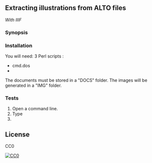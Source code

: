 ## Extracting illustrations from ALTO files
*With IIIF*

### Synopsis
 

### Installation
You will need:
3 Perl  scripts :
- cmd.dos
- 


The documents must be stored in a "DOCS" folder.
The images will be generated in a "IMG" folder.


### Tests
1. Open a command line.
2. Type
3. 


## License
CC0

<a href="http://creativecommons.org/publicdomain/zero/1.0/"><img src="https://camo.githubusercontent.com/4df6de8c11e31c357bf955b12ab8c55f55c48823/68747470733a2f2f6c6963656e7365627574746f6e732e6e65742f702f7a65726f2f312e302f38387833312e706e67" alt="CC0" data-canonical-src="https://licensebuttons.net/p/zero/1.0/88x31.png" style="max-width:100%;"></a>
